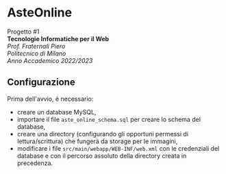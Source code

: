 # AsteOnline

Progetto #1<br>
**Tecnologie Informatiche per il Web**<br>
*Prof. Fraternali Piero*<br>
*Politecnico di Milano*<br>
*Anno Accademico 2022/2023*

## Configurazione

Prima dell'avvio, è necessario:
- creare un database MySQL,
- importare il file `aste_online_schema.sql` per creare lo schema del database,
- creare una directory (configurando gli opportuni permessi di lettura/scrittura) che fungerà da storage per le immagini,
- modificare i file `src/main/webapp/WEB-INF/web.xml` con le credenziali del database e con il percorso assoluto della directory creata in precedenza.

